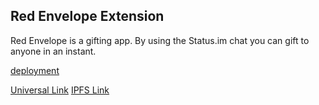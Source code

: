 ## Red Envelope Extension

Red Envelope is a gifting app. By using the Status.im chat you can gift to anyone in an instant.

[deployment](http://redenvelope.me)

[Universal Link](https://get.status.im/extension/ipfs@QmSpZ5WFGifcJpWPGQfx6qf36WHBKAgQRXwQCF7QDHRLLh)
[IPFS Link](https://ipfs.infura.io/ipfs/QmSpZ5WFGifcJpWPGQfx6qf36WHBKAgQRXwQCF7QDHRLLh/)